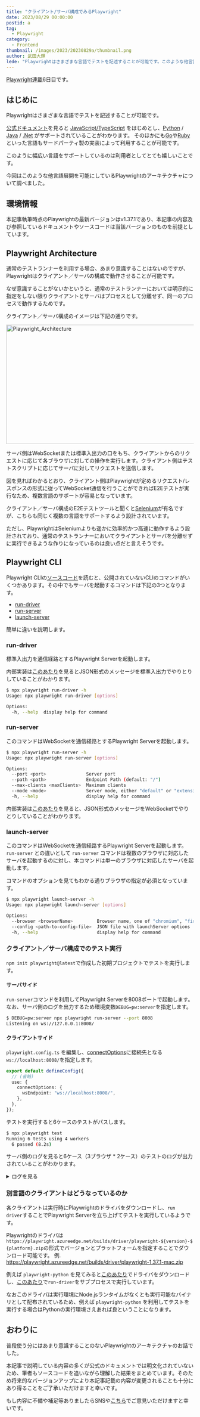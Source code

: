 ```yaml
---
title: "クライアント/サーバ構成でみるPlaywright"
date: 2023/08/29 00:00:00
postid: a
tag:
  - Playwright
category:
  - Frontend
thumbnail: /images/2023/20230829a/thumbnail.png
author: 武田大輝
lede: "Playwrightはさまざまな言語でテストを記述することが可能です。このような他言語展開を可能にしているPlaywrightのアーキテクチャについて調べてみました。"
---
```


[Playwright連載](/articles/20230821a/)6日目です。

## はじめに

Playwrightはさまざまな言語でテストを記述することが可能です。

[公式ドキュメント](https://playwright.dev/docs/languages)を見ると [JavaScript/TypeScript](https://github.com/microsoft/playwright) をはじめとし、[Python](https://github.com/microsoft/playwright-python) / [Java](https://github.com/microsoft/playwright-java) / [.Net](https://github.com/microsoft/playwright-dotnet) がサポートされていることがわかります。
そのほかにも[Go](https://github.com/playwright-community/playwright-go)や[Ruby](https://github.com/YusukeIwaki/playwright-ruby-client)といった言語もサードパーティ製の実装によって利用することが可能です。

このように幅広い言語をサポートしているのは利用者としてとても嬉しいことです。

今回はこのような他言語展開を可能にしているPlaywrightのアーキテクチャについて調べました。

## 環境情報

本記事執筆時点のPlaywrightの最新バージョンはv1.37.1であり、本記事の内容及び参照しているドキュメントやソースコードは当該バージョンのものを前提としています。

## Playwright Architecture

通常のテストランナーを利用する場合、あまり意識することはないのですが、Playwrightはクライアント／サーバの構成で動作させることが可能です。

なぜ意識することがないかというと、通常のテストランナーにおいては明示的に指定をしない限りクライアントとサーバはプロセスとして分離せず、同一のプロセスで動作するためです。

クライアント／サーバ構成のイメージは下記の通りです。

<img src="/images/2023/20230829a/Playwright_Architecture.drawio.png" alt="Playwright_Architecture" width="800" height="320" loading="lazy">

サーバ側はWebSocketまたは標準入出力の口をもち、クライアントからのリクエストに応じて各ブラウザに対しての操作を実行します。クライアント側はテストスクリプトに応じてサーバに対してリクエストを送信します。

図を見ればわかるとおり、クライアント側はPlaywrightが定めるリクエスト/レスポンスの形式に従ってWebSocket通信を行うことができればE2Eテストが実行なため、複数言語のサポートが容易となっています。

クライアント／サーバ構成のE2Eテストツールと聞くと[Selenium](https://www.selenium.dev/)が有名ですが、こちらも同じく複数の言語をサポートするよう設計されています。

ただし、PlaywrightはSeleniumよりも遥かに効率的かつ高速に動作するよう設計されており、通常のテストランナーにおいてクライアントとサーバを分離せずに実行できるような作りになっているのは良い点だと言えそうです。

## Playwright CLI

Playwright CLIの[ソースコード](https://github.com/microsoft/playwright/blob/v1.37.1/packages/playwright-core/src/cli/program.ts)を読むと、公開されていないCLIのコマンドがいくつかあります。その中でもサーバを起動するコマンドは下記の3つとなります。

* [run-driver](https://github.com/microsoft/playwright/blob/v1.37.1/packages/playwright-core/src/cli/program.ts#L249)
* [run-server](https://github.com/microsoft/playwright/blob/v1.37.1/packages/playwright-core/src/cli/program.ts#L255)
* [launch-server](https://github.com/microsoft/playwright/blob/v1.37.1/packages/playwright-core/src/cli/program.ts#L276)

簡単に違いを説明します。

### run-driver

標準入出力を通信経路とするPlaywright Serverを起動します。

内部実装は[このあたり](https://github.com/microsoft/playwright/blob/v1.37.1/packages/playwright-core/src/cli/driver.ts#L33)を見るとJSON形式のメッセージを標準入出力でやりとりしていることがわかります。

```sh
$ npx playwright run-driver -h
Usage: npx playwright run-driver [options]

Options:
  -h, --help  display help for command
```

### run-server

このコマンドはWebSocketを通信経路とするPlaywright Serverを起動します。

```sh
$ npx playwright run-server -h
Usage: npx playwright run-server [options]

Options:
  --port <port>               Server port
  --path <path>               Endpoint Path (default: "/")
  --max-clients <maxClients>  Maximum clients
  --mode <mode>               Server mode, either "default" or "extension"
  -h, --help                  display help for command
```

内部実装は[このあたり](https://github.com/microsoft/playwright/blob/v1.37.1/packages/playwright-core/src/remote/playwrightConnection.ts#L81)を見ると、JSON形式のメッセージをWebSocketでやりとりしていることがわかります。

### launch-server

このコマンドはWebSocketを通信経路するPlaywright Serverを起動します。
`run-server` との違いとして `run-server` コマンドは複数のブラウザに対応したサーバを起動するのに対し、本コマンドは単一のブラウザに対応したサーバを起動します。

コマンドのオプションを見てもわかる通りブラウザの指定が必須となっています。

```sh
$ npx playwright launch-server -h
Usage: npx playwright launch-server [options]

Options:
  --browser <browserName>         Browser name, one of "chromium", "firefox" or "webkit"
  --config <path-to-config-file>  JSON file with launchServer options
  -h, --help                      display help for command
```

### クライアント／サーバ構成でのテスト実行

`npm init playwright@latest`で作成した初期プロジェクトでテストを実行します。

#### サーバサイド

`run-server`コマンドを利用してPlaywright Serverを8008ポートで起動します。
なお、サーバ側のログを出力するため環境変数`DEBUG=pw:server`を指定します。

```sh
$ DEBUG=pw:server npx playwright run-server --port 8008
Listening on ws://127.0.0.1:8008/
```

#### クライアントサイド

`playwright.config.ts` を編集し、[connectOptions](https://playwright.dev/docs/api/class-testoptions#test-options-connect-options)に接続先となる`ws://localhost:8008/`を指定します。

```ts
export default defineConfig({
  // (省略)
  use: {
    connectOptions: {
      wsEndpoint: "ws://localhost:8008/",
    },
  },
});
```

テストを実行すると6ケースのテストがパスします。

```sh
$ npx playwright test
Running 6 tests using 4 workers
  6 passed (8.2s)
```

サーバ側のログを見ると6ケース（3ブラウザ * 2ケース）のテストのログが出力されていることがわかります。

<details><summary>ログを見る</summary>

```sh
  pw:server [1] serving connection: / +34s
  pw:server [2] serving connection: / +3ms
  pw:server [3] serving connection: / +2ms
  pw:server [1] engaged launch mode for "webkit" +12ms
  pw:server [4] serving connection: / +7ms
  pw:server [3] engaged launch mode for "chromium" +2ms
  pw:server [2] engaged launch mode for "webkit" +2ms
  pw:server [4] engaged launch mode for "chromium" +89ms
  pw:server [2] disconnected. error: undefined +3s
  pw:server [2] starting cleanup +1ms
  pw:server [2] finished cleanup +74ms
  pw:server [1] disconnected. error: undefined +147ms
  pw:server [1] starting cleanup +0ms
  pw:server [1] finished cleanup +56ms
  pw:server [5] serving connection: / +325ms
  pw:server [5] engaged launch mode for "firefox" +8ms
  pw:server [6] serving connection: / +259ms
  pw:server [6] engaged launch mode for "firefox" +14ms
  pw:server [6] disconnected. error: undefined +3s
  pw:server [6] starting cleanup +1ms
  pw:server [5] disconnected. error: undefined +622ms
  pw:server [5] starting cleanup +0ms
  pw:server [6] finished cleanup +234ms
  pw:server [5] finished cleanup +247ms
  pw:server [3] disconnected. error: undefined +37s
  pw:server [3] starting cleanup +1ms
  pw:server [3] finished cleanup +35ms
  pw:server [4] disconnected. error: undefined +22s
  pw:server [4] starting cleanup +0ms
  pw:server [4] finished cleanup +37ms
```

</details>

### 別言語のクライアントはどうなっているのか

各クライアントは実行時にPlaywrightのドライバをダウンロードし、`run driver`することでPlaywright Serverを立ち上げてテストを実行しているようです。

Playwrightのドライバは`https://playwright.azureedge.net/builds/driver/playwright-${version}-${platform}.zip`の形式でバージョンとプラットフォームを指定することでダウンロード可能です。
例. https://playwright.azureedge.net/builds/driver/playwright-1.37.1-mac.zip

例えば `playwright-python` を見てみると[このあたり](https://github.com/microsoft/playwright-python/blob/v1.37.0/setup.py#L45)でドライバをダウンロードし、[このあたり](https://github.com/microsoft/playwright-python/blob/v1.37.0/playwright/_impl/_transport.py#L123)で`run-driver`をサブプロセスで実行しています。

なおこのドライバは実行環境にNode.jsランタイムがなくとも実行可能なバイナリとして配布されているため、例えば `playwright-python` を利用してテストを実行する場合はPythonの実行環境さえあれば良ということになります。

## おわりに

普段使う分にはあまり意識することのないPlaywrightのアーキテクチャのお話でした。

本記事で説明している内容の多くが公式のドキュメントでは明文化されていないため、筆者もソースコードを追いながら理解した結果をまとめています。そのため将来的なバージョンアップにより本記事記載の内容が変更されることも十分にあり得ることをご了承いただけますと幸いです。

もし内容に不備や補足等ありましたらSNSや[こちら](https://github.com/future-architect/tech-blog/issues)でご意見いただけますと幸いです。
